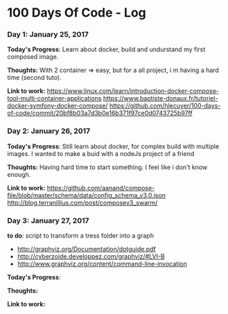 # 100 Days Of Code - Log

### Day 1: January 25, 2017 

**Today's Progress**: Learn about docker, build and undurstand my first composed image.

**Thoughts:** With 2 container => easy, but for a all project, i m having a hard time (second tuto).

**Link to work:** https://www.linux.com/learn/introduction-docker-compose-tool-multi-container-applications
https://www.baptiste-donaux.fr/tutoriel-docker-symfony-docker-compose/
https://github.com/hlecuyer/100-days-of-code/commit/20bf8b03a7d3b0e16b371f97ce0d0743725b97ff


### Day 2: January 26, 2017 

**Today's Progress**: Still learn about docker, for complex build with multiple images. I wanted to make a buid with a nodeJs project of a friend

**Thoughts:** Having hard time to start something. I feel like i don't know enough.

**Link to work:** https://github.com/aanand/compose-file/blob/master/schema/data/config_schema_v3.0.json
http://blog.terranillius.com/post/composev3_swarm/


### Day 3: January 27, 2017 

**to do**: script to transform a tress folder into a graph
 - http://graphviz.org/Documentation/dotguide.pdf
 - http://cyberzoide.developpez.com/graphviz/#LVI-B
 - http://www.graphviz.org/content/command-line-invocation

**Today's Progress**:

**Thoughts:** 

**Link to work:** 



